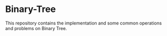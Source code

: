 # Binary-Tree
This repository contains the implementation and some common operations and problems on Binary Tree.
